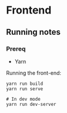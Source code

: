 # Frontend

## Running notes

### Prereq
- Yarn

Running the front-end:

```
yarn run build
yarn run serve

# In dev mode
yarn run dev-server
```